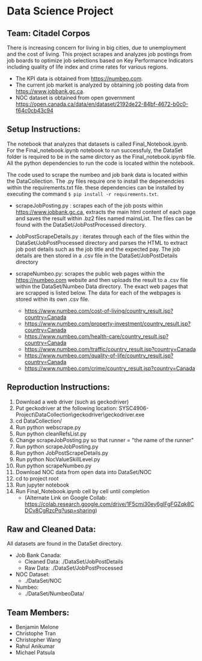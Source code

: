 # Data Science Project
## Team: Citadel Corpos

There is increasing concern for living in big cities, due to unemployment and the cost of living. This
project scrapes and analyzes job postings from job boards to optimize job selections based on
Key Performance Indicators including quality of life index and crime rates for various regions.

- The KPI data is obtained from https://numbeo.com. 
- The current job market is analyzed by obtaining job posting data from https://www.jobbank.gc.ca.
- NOC dataset is obtained from open government https://open.canada.ca/data/en/dataset/2192de22-84bf-4672-b0c0-f64c0cb43c94

## Setup Instructions:
The notebook that analyzes that datasets is called Final_Notebook.ipynb. For the Final_notebook.ipynb notebook to run successfuly, the DataSet folder is required to be in the same dirctory as the Final_notebook.ipynb file. All the python dependencies to run the code is located within the notebook.

The code used to scrape the numbeo and job bank data is located within the DataCollection. The .py files require one to install the depenendcies within the requirements.txt file. these dependencies can be installed by executing the command ```$ pip install -r requirements.txt```.
- scrapeJobPosting.py :  scrapes each of the job posts within https://www.jobbank.gc.ca, extracts the main html content of each page and saves the result within .bz2 files named mainsList. The files can be found with the DataSet/JobPostProcessed directory. 
- JobPostScrapeDetails.py : iterates through each of the files within the DataSet/JobPostProcessed directory and parses the HTML to extract job post details such as the job title and the expected pay. The job details are then stored in a .csv file in the DataSet/JobPostDetails directory
- scrapeNumbeo.py: scrapes the public web pages within the https://numbeo.com website and then uploads the result to a .csv file within the DataSet/Numbeo Data directory. The exact web pages that are scrapped is listed below. The data for each of the webpages is stored within its own .csv file. 

  - https://www.numbeo.com/cost-of-living/country_result.jsp?country=Canada
  - https://www.numbeo.com/property-investment/country_result.jsp?country=Canada
  - https://www.numbeo.com/health-care/country_result.jsp?country=Canada
  - https://www.numbeo.com/traffic/country_result.jsp?country=Canada
  - https://www.numbeo.com/quality-of-life/country_result.jsp?country=Canada
  - https://www.numbeo.com/crime/country_result.jsp?country=Canada 

## Reproduction Instructions:

 1. Download a web driver (such as geckodriver)
 2. Put geckodriver at the following location: SYSC4906-Project\DataCollection\geckodriver\geckodriver.exe
 3. cd DataCollection/
 4. Run python webscrape.py
 5. Run python cleanRefsList.py
 6. Change scrapeJobPosting.py so that runner = "the name of the runner"
 7. Run python scrapeJobPosting.py
 8. Run python JobPostScrapeDetails.py
 9. Run python NocValueSkillLevel.py
 10. Run python scrapeNumbeo.py
 11. Download NOC data from open data into DataSet/NOC
 12. cd to project root
 13. Run jupyter notebook
 14. Run Final_Notebook.ipynb cell by cell until completion 
     - (Alternate Link on Google Collab: https://colab.research.google.com/drive/1F5cmi30ey6gIFgFGZqk8CDCv8CgRzcPq?usp=sharing)

## Raw and Cleaned Data:
All datasets are found in the DataSet directory.
- Job Bank Canada: 
  - Cleaned Data: ./DataSet/JobPostDetails 
  - Raw Data: ./DataSet/JobPostProcessed
- NOC Dataset:
  - ./DataSet/NOC
- Numbeo:
  - ./DataSet/NumbeoData/


## **Team Members**:
- Benjamin Melone
- Christophe Tran
- Christopher Wang
- Rahul Anikumar
- Michael Patsula


